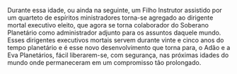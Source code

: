 ﻿Durante essa idade, ou ainda na seguinte, um Filho Instrutor assistido por um quarteto de espíritos ministradores torna-se agregado ao dirigente mortal executivo eleito, que agora se torna colaborador do Soberano Planetário como administrador adjunto para os assuntos daquele mundo. Esses dirigentes executivos mortais servem durante vinte e cinco anos do tempo planetário e é esse novo desenvolvimento que torna para, o Adão e a Eva Planetários, fácil liberarem-se, com segurança, nas próximas idades do mundo onde permaneceram em um compromisso tão prolongado.
